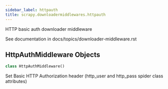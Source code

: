 ```yaml
---
sidebar_label: httpauth
title: scrapy.downloadermiddlewares.httpauth
---
```


HTTP basic auth downloader middleware

See documentation in docs/topics/downloader-middleware.rst

## HttpAuthMiddleware Objects

```python
class HttpAuthMiddleware()
```

Set Basic HTTP Authorization header
(http_user and http_pass spider class attributes)

